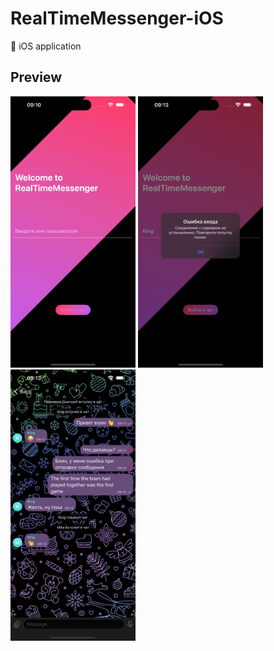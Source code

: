 # RealTimeMessenger-iOS
 iOS application

## Preview
<div>
    <img src="Preview/StartView.png" width="200px"/>
    <img src="Preview/ErrorView.png" width="200px"/>
    <img src="Preview/ChatView.png" width="200px"/>
</div>
